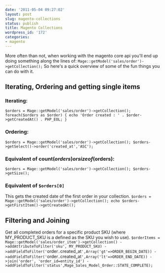 ```yaml
---
date: '2011-05-04 09:27:02'
layout: post
slug: magento-collections
status: publish
title: Magento Collections
wordpress_id: '172'
categories:
- magento
---
```


More often than not, when working with the magento core api you'll end up doing something along the lines of:
`Mage::getModel('sales/order')->getCollection();`
So here's a quick overview of some of the fun things you can do with it.


## Iterating, Ordering and getting single items




### Iterating:


`$orders = Mage::getModel('sales/order')->getCollection();
foreach($orders as $order) {
echo 'Order created : ' . $order->getCreatedAt() . PHP_EOL;
}
`


### Ordering:


`$orders = Mage::getModel('sales/order')->getCollection();
$orders->getSelect()->order('created_at','ASC');
`


### Equivalent of count($orders) or sizeof($orders):


`$orders = Mage::getModel('sales/order')->getCollection();
$orders->getSize();
`


### Equivalent of `$orders[0]`


This gets the created date of the first order in your collection.
`$orders = Mage::getModel('sales/order')->getCollection();
echo $orders->getFirstItem()->getCreatedAt();
`


## Filtering and Joining


Get all completed orders for a specific product SKU (where MY_PRODUCT_SKU is a defined as the SKU you wish to use).
`$orderItems = Mage::getModel('sales/order_item')->getCollection()
->addAttributeToFilter('sku', MY_PRODUCT_SKU)
->addFieldToFilter('`order`.`created_at`',Array('gt'=>ORDER_BEGIN_DATE))
->addFieldToFilter('`order`.`created_at`',Array('lt'=>ORDER_END_DATE))
->join('order', 'order_id=entity_id')
->addFieldToFilter('status',Mage_Sales_Model_Order::STATE_COMPLETE);
`
